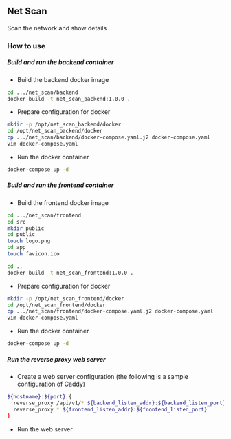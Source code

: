## Net Scan

Scan the network and show details



### How to use

##### Build and run the backend container

* Build the backend docker image

```bash
cd .../net_scan/backend
docker build -t net_scan_backend:1.0.0 .
```

* Prepare configuration for docker

```bash
mkdir -p /opt/net_scan_backend/docker
cd /opt/net_scan_backend/docker
cp .../net_scan/backend/docker-compose.yaml.j2 docker-compose.yaml
vim docker-compose.yaml
```

* Run the docker container

```bash
docker-compose up -d
```



##### Build and run the frontend container

* Build the frontend docker image

```bash
cd .../net_scan/frontend
cd src
mkdir public
cd public
touch logo.png
cd app
touch favicon.ico

cd ..
docker build -t net_scan_frontend:1.0.0 .
```

* Prepare configuration for docker

```bash
mkdir -p /opt/net_scan_frontend/docker
cd /opt/net_scan_frontend/docker
cp .../net_scan/frontend/docker-compose.yaml.j2 docker-compose.yaml
vim docker-compose.yaml
```

* Run the docker container

```bash
docker-compose up -d
```



#####  Run the reverse proxy web server

* Create a web server configuration (the following is a sample configuration of Caddy)

``` bash
${hostname}:${port} {
  reverse_proxy /api/v1/* ${backend_listen_addr}:${backend_listen_port}
  reverse_proxy * ${frontend_listen_addr}:${frontend_listen_port}
}
```

* Run the web server



